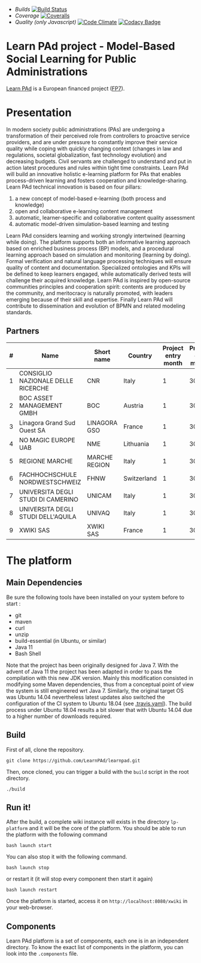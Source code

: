 * *Builds* [![Build
Status](https://travis-ci.org/LearnPAd/learnpad.svg?branch=master)](https://travis-ci.org/LearnPAd/learnpad)
* *Coverage* [![Coveralls](https://coveralls.io/repos/LearnPAd/learnpad/badge.svg)](https://coveralls.io/r/LearnPAd/learnpad)
* *Quality (only Javascript)* [![Code
Climate](https://codeclimate.com/github/LearnPAd/learnpad/badges/gpa.svg)](https://codeclimate.com/github/LearnPAd/learnpad)
[![Codacy
Badge](https://www.codacy.com/project/badge/614d864cf4d44c5ba52b5df40f9812c6)](https://www.codacy.com/app/woshilapin/learnpad)

Learn PAd project - Model-Based Social Learning for Public Administrations
==========================================================================

[Learn PAd](http://www.learnpad.eu) is a European financed project ([FP7](http://cordis.europa.eu/fp7/)).

# Presentation
In modern society public administrations (PAs) are undergoing a transformation
of their perceived role from controllers to proactive service providers, and are
under pressure to constantly improve their service quality while coping with
quickly changing context (changes in law and regulations, societal
globalization, fast technology evolution) and decreasing budgets. Civil servants
are challenged to understand and put in action latest procedures and rules
within tight time constraints. Learn PAd will build an innovative holistic
e-learning platform for PAs that enables process-driven learning and fosters
cooperation and knowledge-sharing. Learn PAd technical innovation is based on
four pillars:

1. a new concept of model-based e-learning (both process and knowledge)
2. open and collaborative e-learning content management
3. automatic, learner-specific and collaborative content quality assessment
4. automatic model-driven simulation-based learning and testing

Learn PAd considers learning and working strongly intertwined (learning while
doing).  The platform supports both an informative learning approach based on
enriched business process (BP) models, and a procedural learning approach based
on simulation and monitoring (learning by doing). Formal verification and
natural language processing techniques will ensure quality of content and
documentation. Specialized ontologies and KPIs will be defined to keep learners
engaged, while automatically derived tests will challenge their acquired
knowledge. Learn PAd is inspired by open-source communities principles and
cooperation spirit: contents are produced by the community, and meritocracy is
naturally promoted, with leaders emerging because of their skill and expertise.
Finally Learn PAd will contribute to dissemination and evolution of BPMN and
related modeling standards.

## Partners

|  #  | Name                               | Short name    | Country     | Project entry month | Project exit month |
| --- | ---------------------------------- | ------------- | ----------- | ------------------- | ------------------ |
|  1  | CONSIGLIO NAZIONALE DELLE RICERCHE | CNR           | Italy       | 1                   | 30                 |
|  2  | BOC ASSET MANAGEMENT GMBH          | BOC           | Austria     | 1                   | 30                 |
|  3  | Linagora Grand Sud Ouest SA        | LINAGORA GSO  | France      | 1                   | 30                 |
|  4  | NO MAGIC EUROPE UAB                | NME           | Lithuania   | 1                   | 30                 |
|  5  | REGIONE MARCHE                     | MARCHE REGION | Italy       | 1                   | 30                 |
|  6  | FACHHOCHSCHULE NORDWESTSCHWEIZ     | FHNW          | Switzerland | 1                   | 30                 |
|  7  | UNIVERSITA DEGLI STUDI DI CAMERINO | UNICAM        | Italy       | 1                   | 30                 |
|  8  | UNIVERSITA DEGLI STUDI DELL'AQUILA | UNIVAQ        | Italy       | 1                   | 30                 |
|  9  | XWIKI SAS                          | XWIKI SAS     | France      | 1                   | 30                 |

# The platform
## Main Dependencies
Be sure the following tools have been installed on your system before to start :
 * git
 * maven
 * curl
 * unzip
 * build-essential (in Ubuntu, or similar)
 * Java 11
 * Bash Shell

Note that the project has been originally designed for Java 7. With the advent of Java 11 the project has been adapted in order to pass the compilation with this new JDK version. Mainly this modification consisted in modifying some Maven dependencies, thus from a conceptual point of view the system is
still engineered wrt Java 7. 
Similarly, the original target OS was Ubuntu 14.04 nevertheless latest updates also switched the configuration of the CI system to Ubuntu 18.04 (see [.travis.yaml](https://github.com/LearnPAd/learnpad/blob/master/.travis.yml)). The build process under Ubuntu 18.04 results a bit slower that with Ubuntu 14.04 due to a higher number of downloads required.

## Build
First of all, clone the repository.

```
git clone https://github.com/LearnPAd/learnpad.git
```

Then, once cloned, you can trigger a build with the `build` script in the root directory.
```
./build
```

## Run it!
After the build, a complete wiki instance will exists in the directory `lp-platform` and it will
be the core of the platform.  You should be able to run the platform with the
following command

```
bash launch start
```

You can also stop it with the following command.
```
bash launch stop
```
or restart it (it will stop every component then start it again)
```
bash launch restart
```

Once the platform is started, access it on `http://localhost:8080/xwiki` in your web-browser.

## Components
Learn PAd platform is a set of components, each one is in an independent
directory.  To know the exact list of components in the platform, you can look
into the `.components` file.

